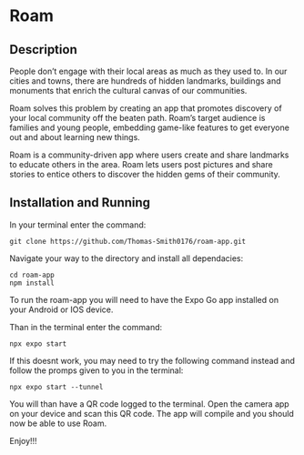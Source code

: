 # **Roam**

## Description

People don’t engage with their local areas as much as they used to. In our cities and towns, there are hundreds of hidden landmarks, buildings and monuments that enrich the cultural canvas of our communities.

Roam solves this problem by creating an app that promotes discovery of your local community off the beaten path. Roam’s target audience is families and young people, embedding game-like features to get everyone out and about learning new things.

Roam is a community-driven app where users create and share landmarks to educate others in the area. Roam lets users post pictures and share stories to entice others to discover the hidden gems of their community.

## Installation and Running

In your terminal enter the command: 
```
git clone https://github.com/Thomas-Smith0176/roam-app.git
```

Navigate your way to the directory and install all dependacies:
```
cd roam-app
npm install
```

To run the roam-app you will need to have the Expo Go app installed on your Android or IOS device.

Than in the terminal enter the command: 
```
npx expo start
```

If this doesnt work, you may need to try the following command instead and follow the promps given to you in the terminal: 

```
npx expo start --tunnel
```

You will than have a QR code logged to the terminal. Open the camera app on your device and scan this QR code. The app will compile and you should now be able to use Roam. 

Enjoy!!!
